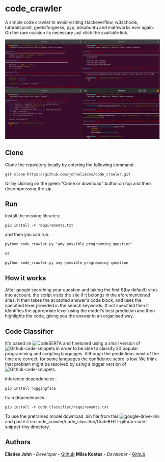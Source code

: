 # code_crawler

A simple code crawler to avoid visiting stackoverflow, w3schools, tutorialspoint, 
geeksforgeeks, pyp, askubuntu and mathworks ever again. On the rare ocasion its 
necessary just click the available link.
					
![Image of crawler](https://github.com/johneliades/code_crawler/blob/main/preview.png)

## Clone

Clone the repository locally by entering the following command:
```
git clone https://github.com/johneliades/code_crawler.git
```
Or by clicking on the green "Clone or download" button on top and then 
decompressing the zip.

## Run

Install the missing libraries:

```
pip install -r requirements.txt
```

and then you can run:

```
python code_crawler.py "any possible programming question"
```

or:

```
python code_crawler.py any possible programming question
```

## How it works

After google searching your question and taking the first 6(by default) sites 
into account, the script visits the site if it belongs in the aforementioned 
sites. It then takes the accepted answer's code block, and uses the specified 
lexer provided in the search keywords. If not specified then it identifies the 
appropriate lexer using the model's best prediction and then highlights the 
code, giving you the answer in an organised way.

## Code Classifier

It's based on ![CodeBERTA](https://huggingface.co/huggingface/CodeBERTa-language-id) 
and finetuned using a small version of ![Github-code-snippets](https://www.kaggle.com/datasets/simiotic/github-code-snippets-development-sample?datasetId=1198320) in order to be able to classify 
20 popular programming and scripting languages. Although the predictions most of the time 
are correct, for some languages the confidence score is low. We think that problem might 
be resolved by using a bigger version of ![Github-code-snippets](https://www.kaggle.com/datasets/simiotic/github-code-snippets). 

inference dependencies : 
```
pip install huggingface
```
train dependencies : 
```
pip install -r code_classifier/requirements.txt
```
To use the pretrained model download .bin file from this ![google-drive-link](https://drive.google.com/file/d/1VxrJ8zUZuNA-ojTA-z1FQuvPseqYQOJE/view?usp=share_link) and paste it on 
code_crawler/code_classifier/CodeBERT-github-code-snippet-tiny directory.

## Authors

**Eliades John** - *Developer* - [Github](https://github.com/johneliades)
**Milas Kostas** - *Developer* - [Github](https://github.com/kmilas)
